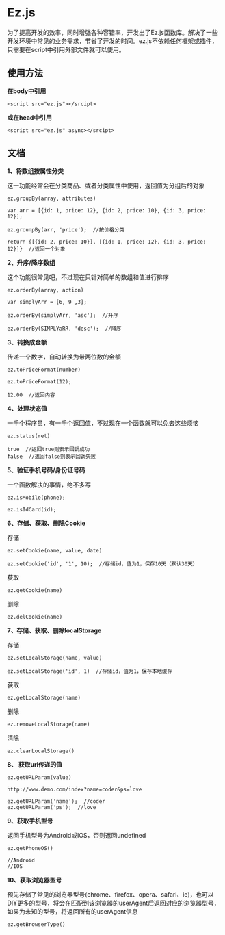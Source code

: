# Ez.js

为了提高开发的效率，同时增强各种容错率，开发出了Ez.js函数库。解决了一些开发环境中常见的业务需求，节省了开发的时间。ez.js不依赖任何框架或插件，只需要在script中引用外部文件就可以使用。

## 使用方法

**在body中引用**

    <script src="ez.js"></srcipt>

**或在head中引用**

    <script src="ez.js" async></srcipt>

## 文档

**1、将数组按属性分类**

这一功能经常会在分类商品、或者分类属性中使用，返回值为分组后的对象

    ez.groupBy(array, attributes)
	
	var arr = [{id: 1, price: 12}, {id: 2, price: 10}, {id: 3, price: 12}];

	ez.grounpBy(arr, 'price');  //按价格分类
	
	return {[{id: 2, price: 10}], [{id: 1, price: 12}, {id: 3, price: 12}]}  //返回一个对象


**2、升序/降序数组**

这个功能很常见吧，不过现在只针对简单的数组和值进行排序

    ez.orderBy(array, action)

	var simplyArr = [6, 9 ,3];

	ez.orderBy(simplyArr, 'asc');  //升序
	
	ez.orderBy(SIMPLYaRR, 'desc');  //降序

**3、转换成金额**

传递一个数字，自动转换为带两位数的金额

    ez.toPriceFormat(number)

	ez.toPriceFormat(12);
    
    12.00  //返回内容

**4、处理状态值**

一千个程序员，有一千个返回值，不过现在一个函数就可以免去这些烦恼

    ez.status(ret)

	true  //返回true则表示回调成功
	false  //返回false则表示回调失败
	

**5、验证手机号码/身份证号码**

一个函数解决的事情，绝不多写

    ez.isMobile(phone);

	ez.isIdCard(id);
	

**6、存储、获取、删除Cookie**

存储		

    ez.setCookie(name, value, date)

	ez.setCookie('id', '1', 10);  //存储id，值为1，保存10天（默认30天）

获取

    ez.getCookie(name)

删除

	ez.delCookie(name)


**7、存储、获取、删除localStorage**

存储

    ez.setLocalStorage(name, value)
	
	ez.setLocalStorage('id', 1)  //存储id，值为1，保存本地缓存

获取

	ez.getLocalStorage(name)

删除

	ez.removeLocalStorage(name)

清除

	ez.clearLocalStorage()

**8、 获取url传递的值**

    ez.getURLParam(value)

	http://www.demo.com/index?name=coder&ps=love

	ez.getURLParam('name');  //coder
	ez.getURLParam('ps');  //love

**9、获取手机型号**

返回手机型号为Android或IOS，否则返回undefined

    ez.getPhoneOS()

	//Android
	//IOS

**10、获取浏览器型号**

预先存储了常见的浏览器型号(chrome、firefox、opera、safari、ie)，也可以DIY更多的型号，将会在匹配到该浏览器的userAgent后返回对应的浏览器型号，如果为未知的型号，将返回所有的userAgent信息

	ez.getBrowserType()

	
